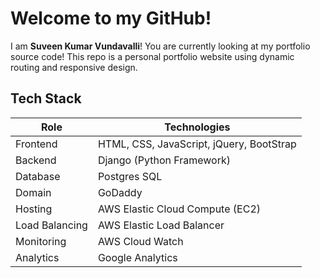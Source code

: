 # Welcome to my GitHub!
I am **Suveen Kumar Vundavalli**! You are currently looking at my portfolio source code!
This repo is a personal portfolio website using dynamic routing and responsive design.
## Tech Stack
|Role|Technologies  |
|--|--|
| Frontend | HTML, CSS, JavaScript, jQuery, BootStrap |
| Backend | Django (Python Framework) |
| Database | Postgres SQL |
| Domain |  GoDaddy |
| Hosting | AWS Elastic Cloud Compute (EC2) |
| Load Balancing | AWS  Elastic Load Balancer |
| Monitoring | AWS Cloud Watch |
| Analytics | Google Analytics |
